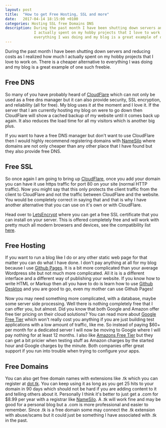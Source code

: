 ```yaml
---
layout: post
title:  "How to get Free Hosting, SSL and more"
date:   2017-04-14 18:15:00 +0100
categories: Hosting SSL free Domains DNS
description: During the past month I have been shutting down servers and reducing costs as I realized how much
             I actually spent on my hobby projects that I love to work on. There is a cheaper alternative to
             everything I was doing and my blog is a great example of one such freebie.
---
```


During the past month I have been shutting down servers and reducing costs as I realized how much
I actually spent on my hobby projects that I love to work on. There is a cheaper alternative to
everything I was doing and my blog is a great example of one such freebie.

## Free DNS

So many of you have probably heard of [CloudFlare](https://www.cloudflare.com/) which can not only be used
as a free dns manager but it can also provide security, SSL encryption, and reliability (all for free). My
blog uses it at the moment and I love it. If the server that I am currently hosting my blog on were to go down
then CloudFlare will show a cached backup of my website until it comes back up again. It also reduces the load
time for all my visitors which is another big plus.

If you want to have a free DNS manager but don't want to use CloudFlare then I would highly recommend registering
domains with [NameSilo](https://www.namesilo.com/pricing.php?rid=ee81e92mn) where domains are not only cheaper
than any other place that I have found but they also provide free DNS.

## Free SSL

So once again I am going to bring up [CloudFlare](https://www.cloudflare.com/), once you add your domain you can
have it use https traffic for port 80 on your site (normal HTTP traffic). Now you might say that this only protects
the client traffic from the client to CloudFlare and not the traffic between CloudFlare and the website. You would be
completely correct in saying that and that is why I have another alternative that you can use on it's own or with CloudFlare.

Head over to [LetsEncrypt](https://letsencrypt.org/) where you can get a free SSL certificate that you can install on your
server. This is offered completely free and will work with pretty much all modern browsers and devices, see the compatibility list
[here](https://letsencrypt.org/docs/certificate-compatibility/).

## Free Hosting

If you want to run a blog like I do or any other static web page for that matter you can do what I have done. I don't pay
anything at all for my blog because I use [Github Pages](https://pages.github.com/). It is a bit more complicated than your
average Wordpress site but not much more complicated. All it is is a different interface and a different way of publishing
your website. If you know how to write HTML or Markup then all you have to do is learn how to use [Github Desktop](https://desktop.github.com/)
and you are good to go, even my mother can use Github Pages!

Now you may need something more complicated, with a database, maybe some server side processing. Well there is nothing
completely free that I can offer you, but almost. Did you know that both Google and Amazon offer free tier pricing on their
cloud solutions? You can read more about [Google Free Tier](https://cloud.google.com/free/) which won't really cost you anything
if you are just building test applications with a low amount of traffic, like me. So instead of paying $60+ per month for a dedicated
server I will now be moving to Google where I will pay nothing for at least 12 months. I also like [Amazons Free Tier](https://aws.amazon.com/free/)
but they can get a bit pricier when testing stuff as Amazon charges by the started hour and Google charges by the minute. Both
companies offer great support if you run into trouble when trying to configure your apps.

## Free Domains

You can also get free domain names with extensions like .tk which you can register at [dot.tk](http://www.dot.tk/). You can keep using it as long
 as you get 25 hits to your domain in 90 days which should not be hard if you are adding content to it and telling others about it. Personally I think
it's better to just get a .com for $8.99 per year with a registrar like [NameSilo](https://www.namesilo.com/pricing.php?rid=ee81e92mn). A .tk will work fine
and may be good for a personal blog but a .com is more professional and easier to remember. Since .tk is a free domain some may
connect the .tk extension with abuse/scams but it could just be something I have associated with .tk in the past.
